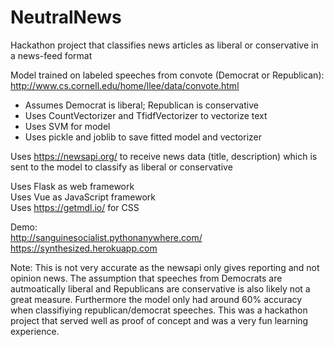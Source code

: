 # NeutralNews
Hackathon project that classifies news articles as liberal or conservative in a news-feed format  

Model trained on labeled speeches from convote (Democrat or Republican): http://www.cs.cornell.edu/home/llee/data/convote.html  
  * Assumes Democrat is liberal; Republican is conservative 
  * Uses CountVectorizer and TfidfVectorizer to vectorize text 
  * Uses SVM for model
  * Uses pickle and joblib to save fitted model and vectorizer
 
Uses https://newsapi.org/ to receive news data (title, description) which is sent to the model to classify as liberal or conservative 

Uses Flask as web framework  
Uses Vue as JavaScript framework  
Uses https://getmdl.io/ for CSS  

Demo:   
http://sanguinesocialist.pythonanywhere.com/  
https://synthesized.herokuapp.com

Note: 
This is not very accurate as the newsapi only gives reporting and not opinion news. The assumption that speeches from Democrats are autmoatically liberal and Republicans are conservative is also likely not a great measure. Furthermore the model only had around 60% accuracy when classifiying republican/democrat speeches. This was a hackathon project that served well as proof of concept and was a very fun learning experience.
